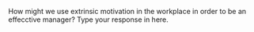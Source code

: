 How might we use extrinsic motivation in the workplace in order to be an
effecctive manager? Type your response in here.

